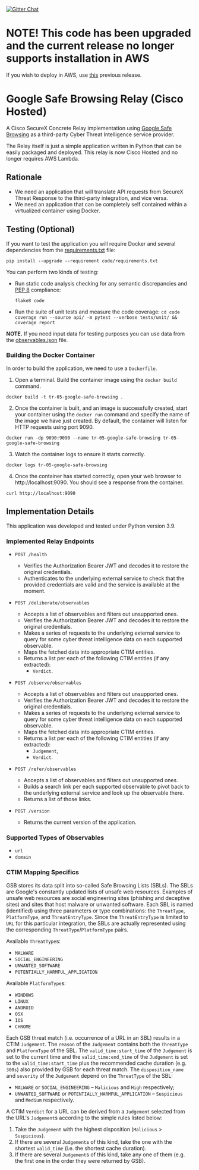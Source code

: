 [![Gitter Chat](https://img.shields.io/badge/gitter-join%20chat-brightgreen.svg)](https://gitter.im/CiscoSecurity/Threat-Response "Gitter Chat")

# NOTE! This code has been upgraded and the current release no longer supports installation in AWS
If you wish to deploy in AWS, use [this](https://github.com/CiscoSecurity/tr-05-serverless-google-safe-browsing/releases/tag/v1.2.1) previous release.

# Google Safe Browsing Relay (Cisco Hosted)

A Cisco SecureX Concrete Relay implementation using
[Google Safe Browsing](https://transparencyreport.google.com/safe-browsing/overview)
as a third-party Cyber Threat Intelligence service provider.

The Relay itself is just a simple application written in Python that can be easily packaged and deployed.  This relay is now Cisco Hosted and no longer requires AWS Lambda.

## Rationale
- We need an application that will translate API requests from SecureX Threat Response to the third-party integration, and vice versa.
- We need an application that can be completely self contained within a virtualized container using Docker.

## Testing (Optional)

If you want to test the application you will require Docker and several dependencies from the [requirements.txt](code/requirements.txt) file:
```
pip install --upgrade --requirement code/requirements.txt
```

You can perform two kinds of testing:

- Run static code analysis checking for any semantic discrepancies and [PEP 8](https://www.python.org/dev/peps/pep-0008/) compliance:

  `flake8 code`

- Run the suite of unit tests and measure the code coverage:
  `cd code`
  `coverage run --source api/ -m pytest --verbose tests/unit/ && coverage report`

**NOTE.** If you need input data for testing purposes you can use data from the
[observables.json](code/observables.json) file.

### Building the Docker Container
In order to build the application, we need to use a `Dockerfile`.  

 1. Open a terminal.  Build the container image using the `docker build` command.

```
docker build -t tr-05-google-safe-browsing .
```

 2. Once the container is built, and an image is successfully created, start your container using the `docker run` command and specify the name of the image we have just created.  By default, the container will listen for HTTP requests using port 9090.

```
docker run -dp 9090:9090 --name tr-05-google-safe-browsing tr-05-google-safe-browsing
```

 3. Watch the container logs to ensure it starts correctly.

```
docker logs tr-05-google-safe-browsing
```

 4. Once the container has started correctly, open your web browser to http://localhost:9090.  You should see a response from the container.

```
curl http://localhost:9090
```

## Implementation Details

This application was developed and tested under Python version 3.9.

### Implemented Relay Endpoints

- `POST /health`
  - Verifies the Authorization Bearer JWT and decodes it to restore the
  original credentials.
  - Authenticates to the underlying external service to check that the provided
  credentials are valid and the service is available at the moment.

- `POST /deliberate/observables`
  - Accepts a list of observables and filters out unsupported ones.
  - Verifies the Authorization Bearer JWT and decodes it to restore the
  original credentials.
  - Makes a series of requests to the underlying external service to query for
  some cyber threat intelligence data on each supported observable.
  - Maps the fetched data into appropriate CTIM entities.
  - Returns a list per each of the following CTIM entities (if any extracted):
    - `Verdict`.

- `POST /observe/observables`
  - Accepts a list of observables and filters out unsupported ones.
  - Verifies the Authorization Bearer JWT and decodes it to restore the
  original credentials.
  - Makes a series of requests to the underlying external service to query for
  some cyber threat intelligence data on each supported observable.
  - Maps the fetched data into appropriate CTIM entities.
  - Returns a list per each of the following CTIM entities (if any extracted):
    - `Judgement`,
    - `Verdict`.

- `POST /refer/observables`
  - Accepts a list of observables and filters out unsupported ones.
  - Builds a search link per each supported observable to pivot back to the
  underlying external service and look up the observable there.
  - Returns a list of those links.

- `POST /version`
  - Returns the current version of the application.

### Supported Types of Observables

- `url`
- `domain`

### CTIM Mapping Specifics

GSB stores its data split into so-called Safe Browsing Lists (SBLs). The SBLs
are Google's constantly updated lists of unsafe web resources. Examples of
unsafe web resources are social engineering sites (phishing and deceptive
sites) and sites that host malware or unwanted software. Each SBL is named
(identified) using three parameters or type combinations: the `ThreatType`,
`PlatformType`, and `ThreatEntryType`. Since the `ThreatEntryType` is limited
to `URL` for this particular integration, the SBLs are actually represented
using the corresponding `ThreatType`/`PlatformType` pairs.

Available `ThreatType`s:
- `MALWARE`
- `SOCIAL_ENGINEERING`
- `UNWANTED_SOFTWARE`
- `POTENTIALLY_HARMFUL_APPLICATION`

Available `PlatformType`s:
- `WINDOWS`
- `LINUX`
- `ANDROID`
- `OSX`
- `IOS`
- `CHROME`

Each GSB threat match (i.e. occurrence of a URL in an SBL) results in a CTIM
`Judgement`. The `reason` of the `Judgement` contains both the `ThreatType` and
`PlatformType` of the SBL. The `valid_time:start_time` of the `Judgement` is
set to the current time and the `valid_time:end_time` of the `Judgement` is set
to the `valid_time:start_time` plus the recommended cache duration (e.g. `300s`)
also provided by GSB for each threat match. The `disposition_name` and
`severity` of the `Judgement` depend on the `ThreatType` of the SBL:
- `MALWARE` or `SOCIAL_ENGINEERING` – `Malicious` and `High` respectively;
- `UNWANTED_SOFTWARE` or `POTENTIALLY_HARMFUL_APPLICATION` – `Suspicious` and
`Medium` respectively.

A CTIM `Verdict` for a URL can be derived from a `Judgement` selected from the
URL's `Judgement`s according to the simple rules listed below:
1. Take the `Judgement` with the highest disposition (`Malicious` >
`Suspicious`).
2. If there are several `Judgement`s of this kind, take the one with the
shortest `valid_time` (i.e. the shortest cache duration).
3. If there are several `Judgement`s of this kind, take any one of them (e.g.
the first one in the order they were returned by GSB).
